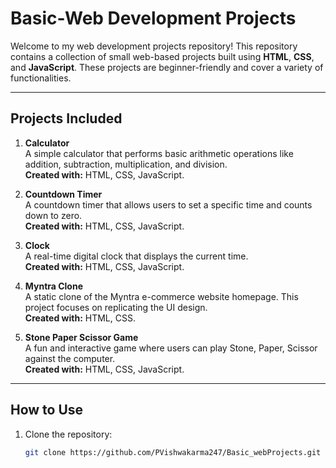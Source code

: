 # Basic-Web Development Projects

Welcome to my web development projects repository! This repository contains a collection of small web-based projects built using **HTML**, **CSS**, and **JavaScript**. These projects are beginner-friendly and cover a variety of functionalities.

---

## Projects Included

1. **Calculator**  
   A simple calculator that performs basic arithmetic operations like addition, subtraction, multiplication, and division.  
   **Created with:** HTML, CSS, JavaScript.

2. **Countdown Timer**  
   A countdown timer that allows users to set a specific time and counts down to zero.  
   **Created with:** HTML, CSS, JavaScript.

3. **Clock**  
   A real-time digital clock that displays the current time.  
   **Created with:** HTML, CSS, JavaScript.

4. **Myntra Clone**  
   A static clone of the Myntra e-commerce website homepage. This project focuses on replicating the UI design.  
   **Created with:** HTML, CSS.

5. **Stone Paper Scissor Game**  
   A fun and interactive game where users can play Stone, Paper, Scissor against the computer.  
   **Created with:** HTML, CSS, JavaScript.

---

## How to Use

1. Clone the repository:
   ```bash
   git clone https://github.com/PVishwakarma247/Basic_webProjects.git